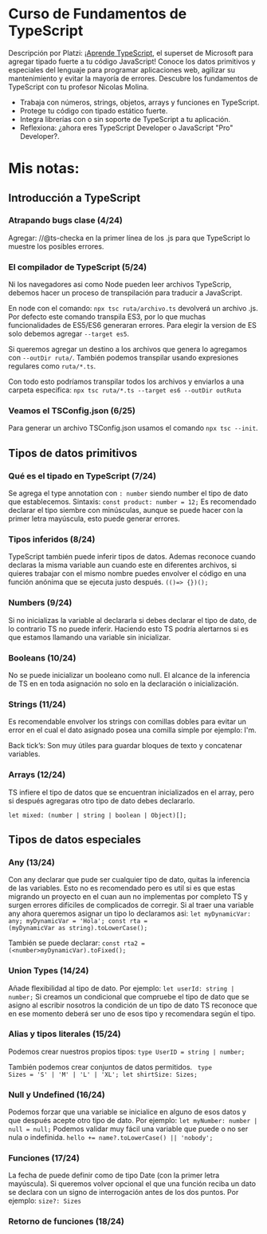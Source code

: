 # Curso de Fundamentos de TypeScript

Descripción por Platzi:
[¡Aprende TypeScript](https://platzi.com/cursos/typescript/), el superset de Microsoft para agregar tipado fuerte a tu código JavaScript! Conoce los datos primitivos y especiales del lenguaje para programar aplicaciones web, agilizar su mantenimiento y evitar la mayoría de errores. Descubre los fundamentos de TypeScript con tu profesor Nicolas Molina.

- Trabaja con números, strings, objetos, arrays y funciones en TypeScript.
- Protege tu código con tipado estático fuerte.
- Integra librerías con o sin soporte de TypeScript a tu aplicación.
- Reflexiona: ¿ahora eres TypeScript Developer o JavaScript "Pro" Developer?.

# Mis notas:

## Introducción a TypeScript

### Atrapando bugs clase (4/24)

Agregar: //@ts-checka en la primer línea de los .js para que TypeScript lo muestre los posibles errores.

### El compilador de TypeScript (5/24)

Ni los navegadores asi como Node pueden leer archivos TypeScrip, debemos hacer un proceso de transpilación para traducir a JavaScript.

En node con el comando:
`npx tsc ruta/archivo.ts` devolverá un archivo .js.
Por defecto este comando transpila ES3, por lo que muchas funcionalidades de ES5/ES6 generaran errores. Para elegir la version de ES solo debemos agregar `--target es5`.

Si queremos agregar un destino a los archivos que genera lo agregamos con `--outDir ruta/`.
También podemos transpilar usando expresiones regulares como `ruta/*.ts`.

Con todo esto podríamos transpilar todos los archivos y enviarlos a una carpeta especifica:
`npx tsc ruta/*.ts --target es6 --outDir outRuta`

### Veamos el TSConfig.json (6/25)

Para generar un archivo TSConfig.json usamos el comando `npx tsc --init`.

## Tipos de datos primitivos

### Qué es el tipado en TypeScript (7/24)

Se agrega el type annotation con `: number` siendo number el tipo de dato que establecemos.
Sintaxis: `const product: number = 12;`
Es recomendado declarar el tipo siembre con minúsculas, aunque se puede hacer con la primer letra mayúscula, esto puede generar errores.

### Tipos inferidos (8/24)

TypeScript también puede inferir tipos de datos.
Ademas reconoce cuando declaras la misma variable aun cuando este en diferentes archivos, si quieres trabajar con el mismo nombre puedes envolver el código en una función anónima que se ejecuta justo después.
`(()=> {})();`

### Numbers (9/24)

Si no inicializas la variable al declararla si debes declarar el tipo de dato, de lo contrario TS no puede inferir. Haciendo esto TS podría alertarnos si es que estamos llamando una variable sin inicializar.

### Booleans (10/24)

No se puede inicializar un booleano como null.
El alcance de la inferencia de TS en en toda asignación no solo en la declaración o inicialización.

### Strings (11/24)

Es recomendable envolver los strings con comillas dobles para evitar un error en el cual el dato asignado posea una comilla simple por ejemplo: I'm.

Back tick’s:
Son muy útiles para guardar bloques de texto y concatenar variables.

### Arrays (12/24)

TS infiere el tipo de datos que se encuentran inicializados en el array, pero si después agregaras otro tipo de dato debes declararlo.

`let mixed: (number | string | boolean | Object)[];`

## Tipos de datos especiales

### Any (13/24)

Con any declarar que pude ser cualquier tipo de dato, quitas la inferencia de las variables. Esto no es recomendado pero es util si es que estas migrando un proyecto en el cuan aun no implementas por completo TS y surgen errores difíciles de complicados de corregir.
Si al traer una variable any ahora queremos asignar un tipo lo declaramos asi:
<code>let myDynamicVar: any;
myDynamicVar = 'Hola';
const rta = (myDynamicVar as string).toLowerCase();</code>

También se puede declarar:
`const rta2 = (<number>myDynamicVar).toFixed();`

### Union Types (14/24)

Añade flexibilidad al tipo de dato. Por ejemplo:
`let userId: string | number;`
Si creamos un condicional que compruebe el tipo de dato que se asigno al escribir nosotros la condición de un tipo de dato TS reconoce que en ese momento deberá ser uno de esos tipo y recomendara según el tipo.

### Alias y tipos literales (15/24)

Podemos crear nuestros propios tipos:
`type UserID = string | number;`

También podemos crear conjuntos de datos permitidos.
<code>
type Sizes = 'S' | 'M' | 'L' | 'XL';
let shirtSize: Sizes;
</code>

### Null y Undefined (16/24)

Podemos forzar que una variable se inicialice en alguno de esos datos y que después acepte otro tipo de dato. Por ejemplo:
`let myNumber: number | null = null;`
Podemos validar muy fácil una variable que puede o no ser nula o indefinida.
`hello += name?.toLowerCase() || 'nobody';`

### Funciones (17/24)

La fecha de puede definir como de tipo Date (con la primer letra mayúscula).
Si queremos volver opcional el que una función reciba un dato se declara con un signo de interrogación antes de los dos puntos. Por ejemplo:
`size?: Sizes`

### Retorno de funciones (18/24)
